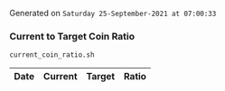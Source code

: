 Generated on `Saturday 25-September-2021 at 07:00:33`

### Current to Target Coin Ratio
`current_coin_ratio.sh`

Date|Current|Target|Ratio
---|---|---|---
